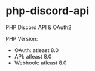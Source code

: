 # php-discord-api
PHP Discord API & OAuth2

PHP Version:
* OAuth: atleast 8.0
* API: atleast 8.0
* Webhook: atleast 8.0

